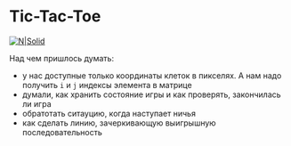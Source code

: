 # Tic-Tac-Toe
[![N|Solid](https://upload.wikimedia.org/wikipedia/commons/thumb/3/32/Tic_tac_toe.svg/1200px-Tic_tac_toe.svg.png)]()

Над чем пришлось думать:
* у нас доступные только координаты клеток в пикселях. А нам надо получить `i` и `j` индексы элемента в матрице
* думали, как хранить состояние игры и как проверять, закончилась ли игра
* обратотать ситауцию, когда наступает ничья
* как сделать линию, зачеркивающую выигрышную последовательность